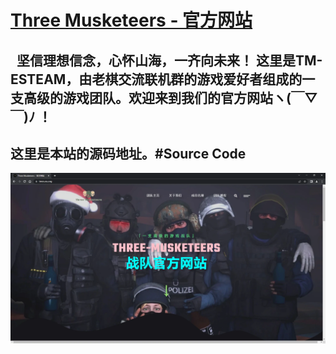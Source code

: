 # [Three Musketeers - 官方网站 ](https://tmes.eu.org/)
## &nbsp;&nbsp;坚信理想信念，心怀山海，一齐向未来！ 这里是TM-ESTEAM，由老棋交流联机群的游戏爱好者组成的一支高级的游戏团队。欢迎来到我们的官方网站ヽ(￣▽￣)ﾉ ！
## 这里是本站的源码地址。#Source Code
[![主页](img/blog/inner_b1.webp "主页")](https://tmes.eu.org/)


